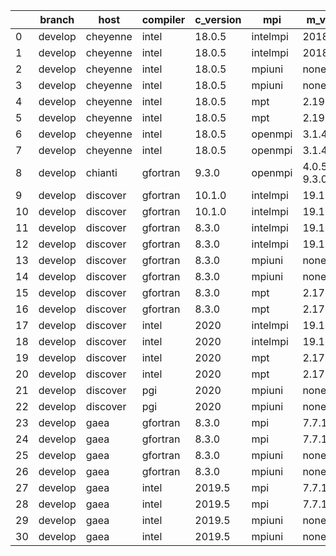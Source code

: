 |    | branch   | host     | compiler   | c_version   | mpi      | m_version       | o_g   | os     | build   | u_pass   | u_fail   | s_pass   | s_fail   | e_pass   | e_fail   | nuopc_pass   | nuopc_fail   | hash                                                                                                                               | modified            |
|----|----------|----------|------------|-------------|----------|-----------------|-------|--------|---------|----------|----------|----------|----------|----------|----------|--------------|--------------|------------------------------------------------------------------------------------------------------------------------------------|---------------------|
|  0 | develop  | cheyenne | intel      | 18.0.5      | intelmpi | 2018.4.274      | O     | Linux  | Pass    | 13685    | 0        | 49       | 0        | 80       | 0        | 50           | 0            | [artifacts](https://github.com/esmf-org/esmf-test-artifacts/tree/cheyenne/develop/cheyenne/intel/18.0.5/O/intelmpi/2018.4.274)     | 02/26/2022_18:01:28 |
|  1 | develop  | cheyenne | intel      | 18.0.5      | intelmpi | 2018.4.274      | g     | Linux  | Pass    | 13685    | 0        | 49       | 0        | 80       | 0        | 50           | 0            | [artifacts](https://github.com/esmf-org/esmf-test-artifacts/tree/cheyenne/develop/cheyenne/intel/18.0.5/g/intelmpi/2018.4.274)     | 02/26/2022_18:01:28 |
|  2 | develop  | cheyenne | intel      | 18.0.5      | mpiuni   | none            | O     | Linux  | Pass    | 12158    | 0        | 8        | 0        | 43       | 0        | 0            | 50           | [artifacts](https://github.com/esmf-org/esmf-test-artifacts/tree/cheyenne/develop/cheyenne/intel/18.0.5/O/mpiuni/none)             | 02/26/2022_18:01:28 |
|  3 | develop  | cheyenne | intel      | 18.0.5      | mpiuni   | none            | g     | Linux  | Pass    | 12158    | 0        | 8        | 0        | 43       | 0        | 0            | 50           | [artifacts](https://github.com/esmf-org/esmf-test-artifacts/tree/cheyenne/develop/cheyenne/intel/18.0.5/g/mpiuni/none)             | 02/26/2022_18:01:28 |
|  4 | develop  | cheyenne | intel      | 18.0.5      | mpt      | 2.19            | O     | Linux  | Pass    | 13685    | 0        | 49       | 0        | 80       | 0        | 50           | 0            | [artifacts](https://github.com/esmf-org/esmf-test-artifacts/tree/cheyenne/develop/cheyenne/intel/18.0.5/O/mpt/2.19)                | 02/26/2022_18:01:28 |
|  5 | develop  | cheyenne | intel      | 18.0.5      | mpt      | 2.19            | g     | Linux  | Pass    | 13685    | 0        | 49       | 0        | 80       | 0        | 50           | 0            | [artifacts](https://github.com/esmf-org/esmf-test-artifacts/tree/cheyenne/develop/cheyenne/intel/18.0.5/g/mpt/2.19)                | 02/26/2022_18:01:28 |
|  6 | develop  | cheyenne | intel      | 18.0.5      | openmpi  | 3.1.4           | O     | Linux  | Pass    | 13685    | 0        | 49       | 0        | 80       | 0        | 50           | 0            | [artifacts](https://github.com/esmf-org/esmf-test-artifacts/tree/cheyenne/develop/cheyenne/intel/18.0.5/O/openmpi/3.1.4)           | 02/26/2022_18:01:28 |
|  7 | develop  | cheyenne | intel      | 18.0.5      | openmpi  | 3.1.4           | g     | Linux  | Pass    | 13685    | 0        | 49       | 0        | 80       | 0        | 50           | 0            | [artifacts](https://github.com/esmf-org/esmf-test-artifacts/tree/cheyenne/develop/cheyenne/intel/18.0.5/g/openmpi/3.1.4)           | 02/26/2022_18:01:28 |
|  8 | develop  | chianti  | gfortran   | 9.3.0       | openmpi  | 4.0.5-gcc-9.3.0 | O     | Linux  | Pass    | pending  | pending  | pending  | pending  | pending  | pending  | pending      | pending      | [artifacts](https://github.com/esmf-org/esmf-test-artifacts/tree/chianti/develop/chianti/gfortran/9.3.0/O/openmpi/4.0.5-gcc-9.3.0) | 02/26/2022_18:02:09 |
|  9 | develop  | discover | gfortran   | 10.1.0      | intelmpi | 19.1.3.304      | O     | Linux  | Pass    | 13670    | 15       | 49       | 0        | 80       | 0        | 50           | 0            | [artifacts](https://github.com/esmf-org/esmf-test-artifacts/tree/discover/develop/discover/gfortran/10.1.0/O/intelmpi/19.1.3.304)  | 02/26/2022_18:02:57 |
| 10 | develop  | discover | gfortran   | 10.1.0      | intelmpi | 19.1.3.304      | g     | Linux  | Pass    | 13670    | 15       | 49       | 0        | 80       | 0        | 50           | 0            | [artifacts](https://github.com/esmf-org/esmf-test-artifacts/tree/discover/develop/discover/gfortran/10.1.0/g/intelmpi/19.1.3.304)  | 02/26/2022_18:02:57 |
| 11 | develop  | discover | gfortran   | 8.3.0       | intelmpi | 19.1.3.304      | O     | Linux  | Pass    | 13670    | 15       | 49       | 0        | 80       | 0        | 50           | 0            | [artifacts](https://github.com/esmf-org/esmf-test-artifacts/tree/discover/develop/discover/gfortran/8.3.0/O/intelmpi/19.1.3.304)   | 02/26/2022_18:02:57 |
| 12 | develop  | discover | gfortran   | 8.3.0       | intelmpi | 19.1.3.304      | g     | Linux  | Pass    | 13670    | 15       | 49       | 0        | 80       | 0        | 50           | 0            | [artifacts](https://github.com/esmf-org/esmf-test-artifacts/tree/discover/develop/discover/gfortran/8.3.0/g/intelmpi/19.1.3.304)   | 02/26/2022_18:02:57 |
| 13 | develop  | discover | gfortran   | 8.3.0       | mpiuni   | none            | O     | Linux  | Pass    | 12158    | 0        | 8        | 0        | 43       | 0        | 0            | 50           | [artifacts](https://github.com/esmf-org/esmf-test-artifacts/tree/discover/develop/discover/gfortran/8.3.0/O/mpiuni/none)           | 02/26/2022_18:02:57 |
| 14 | develop  | discover | gfortran   | 8.3.0       | mpiuni   | none            | g     | Linux  | Pass    | 12158    | 0        | 8        | 0        | 43       | 0        | 0            | 50           | [artifacts](https://github.com/esmf-org/esmf-test-artifacts/tree/discover/develop/discover/gfortran/8.3.0/g/mpiuni/none)           | 02/26/2022_18:02:57 |
| 15 | develop  | discover | gfortran   | 8.3.0       | mpt      | 2.17            | O     | Linux  | Pass    | 13685    | 0        | 49       | 0        | 80       | 0        | 46           | 4            | [artifacts](https://github.com/esmf-org/esmf-test-artifacts/tree/discover/develop/discover/gfortran/8.3.0/O/mpt/2.17)              | 02/26/2022_18:02:57 |
| 16 | develop  | discover | gfortran   | 8.3.0       | mpt      | 2.17            | g     | Linux  | Pass    | 13685    | 0        | 49       | 0        | 80       | 0        | 46           | 4            | [artifacts](https://github.com/esmf-org/esmf-test-artifacts/tree/discover/develop/discover/gfortran/8.3.0/g/mpt/2.17)              | 02/26/2022_18:02:57 |
| 17 | develop  | discover | intel      | 2020        | intelmpi | 19.1.3.304      | O     | Linux  | Pass    | 13685    | 0        | 49       | 0        | 80       | 0        | 50           | 0            | [artifacts](https://github.com/esmf-org/esmf-test-artifacts/tree/discover/develop/discover/intel/2020/O/intelmpi/19.1.3.304)       | 02/26/2022_18:02:57 |
| 18 | develop  | discover | intel      | 2020        | intelmpi | 19.1.3.304      | g     | Linux  | Pass    | 13685    | 0        | 49       | 0        | 80       | 0        | 50           | 0            | [artifacts](https://github.com/esmf-org/esmf-test-artifacts/tree/discover/develop/discover/intel/2020/g/intelmpi/19.1.3.304)       | 02/26/2022_18:02:57 |
| 19 | develop  | discover | intel      | 2020        | mpt      | 2.17            | O     | Linux  | Pass    | 13685    | 0        | 49       | 0        | 80       | 0        | 50           | 0            | [artifacts](https://github.com/esmf-org/esmf-test-artifacts/tree/discover/develop/discover/intel/2020/O/mpt/2.17)                  | 02/26/2022_18:02:57 |
| 20 | develop  | discover | intel      | 2020        | mpt      | 2.17            | g     | Linux  | Pass    | 13685    | 0        | 49       | 0        | 80       | 0        | 50           | 0            | [artifacts](https://github.com/esmf-org/esmf-test-artifacts/tree/discover/develop/discover/intel/2020/g/mpt/2.17)                  | 02/26/2022_18:02:57 |
| 21 | develop  | discover | pgi        | 2020        | mpiuni   | none            | O     | Linux  | Pass    | 11536    | 622      | 6        | 2        | 40       | 3        | 0            | 50           | [artifacts](https://github.com/esmf-org/esmf-test-artifacts/tree/discover/develop/discover/pgi/2020/O/mpiuni/none)                 | 02/26/2022_18:02:57 |
| 22 | develop  | discover | pgi        | 2020        | mpiuni   | none            | g     | Linux  | Pass    | 11536    | 622      | 4        | 4        | 40       | 3        | 0            | 50           | [artifacts](https://github.com/esmf-org/esmf-test-artifacts/tree/discover/develop/discover/pgi/2020/g/mpiuni/none)                 | 02/26/2022_18:02:57 |
| 23 | develop  | gaea     | gfortran   | 8.3.0       | mpi      | 7.7.11          | O     | Unicos | Pass    | 13684    | 1        | 49       | 0        | 80       | 0        | 47           | 3            | [artifacts](https://github.com/esmf-org/esmf-test-artifacts/tree/gaea/develop/gaea/gfortran/8.3.0/O/mpi/7.7.11)                    | 02/26/2022_18:03:24 |
| 24 | develop  | gaea     | gfortran   | 8.3.0       | mpi      | 7.7.11          | g     | Unicos | Pass    | 13684    | 1        | 49       | 0        | 80       | 0        | 47           | 3            | [artifacts](https://github.com/esmf-org/esmf-test-artifacts/tree/gaea/develop/gaea/gfortran/8.3.0/g/mpi/7.7.11)                    | 02/26/2022_18:03:24 |
| 25 | develop  | gaea     | gfortran   | 8.3.0       | mpiuni   | none            | O     | Unicos | Pass    | 12158    | 0        | 8        | 0        | 43       | 0        | 0            | 50           | [artifacts](https://github.com/esmf-org/esmf-test-artifacts/tree/gaea/develop/gaea/gfortran/8.3.0/O/mpiuni/none)                   | 02/26/2022_18:03:24 |
| 26 | develop  | gaea     | gfortran   | 8.3.0       | mpiuni   | none            | g     | Unicos | Pass    | 12158    | 0        | 8        | 0        | 43       | 0        | 0            | 50           | [artifacts](https://github.com/esmf-org/esmf-test-artifacts/tree/gaea/develop/gaea/gfortran/8.3.0/g/mpiuni/none)                   | 02/26/2022_18:03:24 |
| 27 | develop  | gaea     | intel      | 2019.5      | mpi      | 7.7.11          | O     | Unicos | Pass    | 13670    | 15       | 49       | 0        | 80       | 0        | 47           | 3            | [artifacts](https://github.com/esmf-org/esmf-test-artifacts/tree/gaea/develop/gaea/intel/2019.5/O/mpi/7.7.11)                      | 02/26/2022_18:03:24 |
| 28 | develop  | gaea     | intel      | 2019.5      | mpi      | 7.7.11          | g     | Unicos | Pass    | 13670    | 15       | 49       | 0        | 80       | 0        | 47           | 3            | [artifacts](https://github.com/esmf-org/esmf-test-artifacts/tree/gaea/develop/gaea/intel/2019.5/g/mpi/7.7.11)                      | 02/26/2022_18:03:24 |
| 29 | develop  | gaea     | intel      | 2019.5      | mpiuni   | none            | O     | Unicos | Pass    | 12143    | 15       | 8        | 0        | 43       | 0        | 0            | 50           | [artifacts](https://github.com/esmf-org/esmf-test-artifacts/tree/gaea/develop/gaea/intel/2019.5/O/mpiuni/none)                     | 02/26/2022_18:03:24 |
| 30 | develop  | gaea     | intel      | 2019.5      | mpiuni   | none            | g     | Unicos | Pass    | 12143    | 15       | 8        | 0        | 43       | 0        | 0            | 50           | [artifacts](https://github.com/esmf-org/esmf-test-artifacts/tree/gaea/develop/gaea/intel/2019.5/g/mpiuni/none)                     | 02/26/2022_18:03:24 |